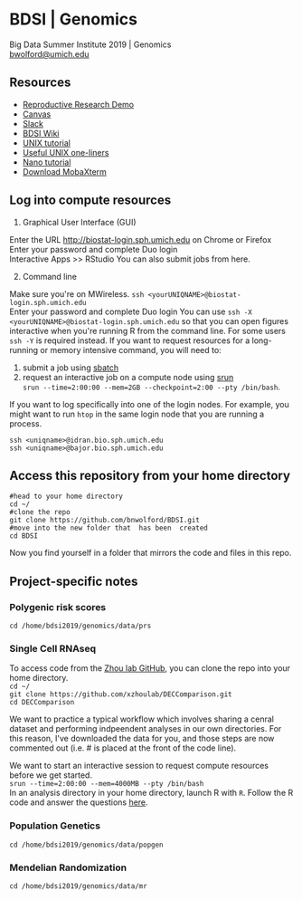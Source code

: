 # BDSI | Genomics
Big Data Summer Institute 2019 | Genomics  
bwolford@umich.edu  

## Resources

- [Reproductive Research Demo](https://github.com/statgen/bdsi-demo-2019)
- [Canvas](https://canvas.umich.edu/gateway/)
- [Slack](https://bdsiworkspace.slack.com)
- [BDSI Wiki](http://bigdatasummerinst.sph.umich.edu/wiki/index.php/Main_Page)  
- [UNIX tutorial](http://www.ee.surrey.ac.uk/Teaching/Unix/)
- [Useful UNIX one-liners](https://github.com/bnwolford/BDSI/blob/master/UNIX_oneliners.md)
- [Nano tutorial](https://www.howtogeek.com/howto/42980/the-beginners-guide-to-nano-the-linux-command-line-text-editor/)
- [Download MobaXterm](https://mobaxterm.mobatek.net)

## Log into compute resources 

1) Graphical User Interface (GUI) 

Enter the URL http://biostat-login.sph.umich.edu on Chrome or Firefox  
Enter your password and complete Duo login  
Interactive Apps >> RStudio
You can also submit jobs from here.  

2) Command line

Make sure you're on MWireless.
`ssh <yourUNIQNAME>@biostat-login.sph.umich.edu`  
Enter your password and complete Duo login
You can use `ssh -X <yourUNIQNAME>@biostat-login.sph.umich.edu` so that you can open figures interactive when you're running R from the  command line. For some users `ssh -Y` is required instead.
If you want to request resources for a long-running or memory intensive command, you will need to:  
1) submit a job using [sbatch](https://slurm.schedmd.com/sbatch.html)  
2) request an interactive job on a compute node using [srun](https://slurm.schedmd.com/srun.html)  
`srun --time=2:00:00 --mem=2GB --checkpoint=2:00 --pty /bin/bash`.  

If you want to log specifically into one of the login nodes. For example, you might want to run `htop` in the same login node that you are running a process. 
```
ssh <uniqname>@idran.bio.sph.umich.edu  
ssh <uniqname>@bajor.bio.sph.umich.edu  
```

## Access this repository from your home directory
```
#head to your home directory
cd ~/
#clone the repo
git clone https://github.com/bnwolford/BDSI.git
#move into the new folder that  has been  created
cd BDSI
```
Now you find yourself in a folder that mirrors the code and files in this repo.  

## Project-specific notes

### Polygenic risk scores

`cd /home/bdsi2019/genomics/data/prs`

### Single Cell RNAseq
To access code from the [Zhou lab GitHub](https://github.com/xzhoulab/DECComparison), you can clone the repo into your home directory.  
`cd ~/`  
`git clone https://github.com/xzhoulab/DECComparison.git`   
`cd DECComparison`  

We want to practice a typical workflow which involves sharing a cenral dataset and performing indpeendent analyses in our own directories. For this reason, I've downloaded the data for you, and those steps are now commented out (i.e. # is placed at the front of the code line). 

We want to start an interactive session to request compute resources before we get started.  
`srun --time=2:00:00 --mem=4000MB --pty /bin/bash`  
In an analysis directory in your home directory, launch R with `R`. Follow the R code and answer the questions [here](https://github.com/bnwolford/BDSI/blob/master/GTEx_DEC_step_by_step.R).  

### Population Genetics

`cd /home/bdsi2019/genomics/data/popgen`

### Mendelian Randomization

`cd /home/bdsi2019/genomics/data/mr`
